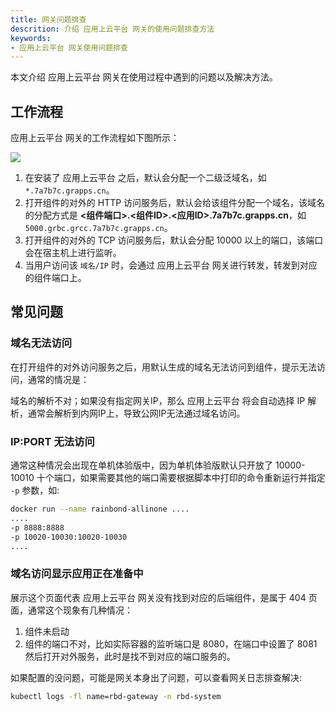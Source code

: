 ```yaml
---
title: 网关问题排查
descrition: 介绍 应用上云平台 网关的使用问题排查方法
keywords:
- 应用上云平台 网关使用问题排查
---
```


本文介绍 应用上云平台 网关在使用过程中遇到的问题以及解决方法。

## 工作流程

应用上云平台 网关的工作流程如下图所示：

![](https://static.goodrain.com/docs/5.12/troubleshooting/installation/gateway-process.png)

1. 在安装了 应用上云平台 之后，默认会分配一个二级泛域名，如 `*.7a7b7c.grapps.cn`。
2. 打开组件的对外的 HTTP 访问服务后，默认会给该组件分配一个域名，该域名的分配方式是 **<组件端口>.<组件ID>.<应用ID>.7a7b7c.grapps.cn**，如 `5000.grbc.grcc.7a7b7c.grapps.cn`。
3. 打开组件的对外的 TCP 访问服务后，默认会分配 10000 以上的端口，该端口会在宿主机上进行监听。
4. 当用户访问该 `域名/IP` 时，会通过 应用上云平台 网关进行转发，转发到对应的组件端口上。

## 常见问题

### 域名无法访问

在打开组件的对外访问服务之后，用默认生成的域名无法访问到组件，提示无法访问，通常的情况是：

域名的解析不对；如果没有指定网关IP，那么 应用上云平台 将会自动选择 IP 解析，通常会解析到内网IP上，导致公网IP无法通过域名访问。

### IP:PORT 无法访问

通常这种情况会出现在单机体验版中，因为单机体验版默认只开放了 10000-10010 十个端口，如果需要其他的端口需要根据脚本中打印的命令重新运行并指定 `-p` 参数，如:

```bash
docker run --name rainbond-allinone ....
....
-p 8888:8888
-p 10020-10030:10020-10030
....
```

### 域名访问显示应用正在准备中

展示这个页面代表 应用上云平台 网关没有找到对应的后端组件，是属于 404 页面，通常这个现象有几种情况：

1. 组件未启动
2. 组件的端口不对，比如实际容器的监听端口是 8080，在端口中设置了 8081 然后打开对外服务，此时是找不到对应的端口服务的。

如果配置的没问题，可能是网关本身出了问题，可以查看网关日志排查解决:

```bash
kubectl logs -fl name=rbd-gateway -n rbd-system
```
